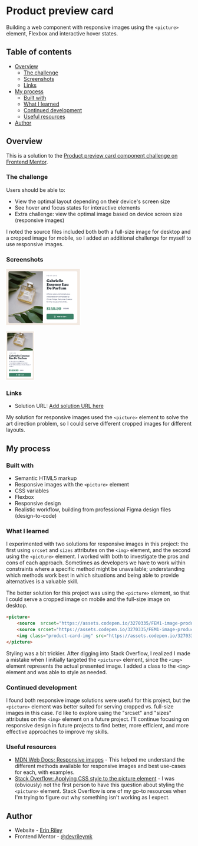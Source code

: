 # Product preview card

Building a web component with responsive images using the `<picture>` element, Flexbox and interactive hover states.

## Table of contents

- [Overview](#overview)
  - [The challenge](#the-challenge)
  - [Screenshots](#screenshots)
  - [Links](#links)
- [My process](#my-process)
  - [Built with](#built-with)
  - [What I learned](#what-i-learned)
  - [Continued development](#continued-development)
  - [Useful resources](#useful-resources)
- [Author](#author)

## Overview

This is a solution to the [Product preview card component challenge on Frontend Mentor](https://www.frontendmentor.io/challenges/product-preview-card-component-GO7UmttRfa).  

### The challenge

Users should be able to:

- View the optimal layout depending on their device's screen size
- See hover and focus states for interactive elements
- Extra challenge: view the optimal image based on device screen size (responsive images)

I noted the source files included both both a full-size image for desktop and a cropped image for mobile, so I added an additional challenge for myself to use responsive images.

### Screenshots

<img
  src="Product card desktop.png"
  alt="Product card for CHANEL Gabrielle Essence Eau De Parfum"
  title="Product preview card, desktop version"
  style="display: inline-block; margin: 0 auto; max-width: 200px">

<img
  src="Product card mobile.png"
  alt="Product card for CHANEL Gabrielle Essence Eau De Parfum"
  title="Product preview card, mobile version"
  style="display: inline-block; margin: 0 auto; max-width: 75px">
  
### Links

- Solution URL: [Add solution URL here](https://your-solution-url.com)

My solution for responsive images used the `<picture>` element to solve the art direction problem, so I could serve different cropped images for different layouts.  

## My process

### Built with

- Semantic HTML5 markup
- Responsive images with the `<picture>` element
- CSS variables
- Flexbox
- Responsive design
- Realistic workflow, building from professional Figma design files (design-to-code) 

### What I learned

I experimented with two solutions for responsive images in this project: the first using `srcset` and `sizes` attributes on the `<img>` element, and the second using the `<picture>` element. I worked with both to investigate the pros and cons of each approach. Sometimes as developers we have to work within constraints where a specific method might be unavailable; understanding which methods work best in which situations and being able to provide alternatives is a valuable skill.

The better solution for this project was using the `<picture>` element, so that I could serve a cropped image on mobile and the full-size image on desktop.

```html
<picture>
    <source  srcset="https://assets.codepen.io/3270335/FEM1-image-product-mobile.jpg" media="(max-width: 599px)"/>
    <source srcset="https://assets.codepen.io/3270335/FEM1-image-product-desktop.jpg" media="(min-width: 600px)"/>
    <img class="product-card-img" src="https://assets.codepen.io/3270335/FEM1-image-product-desktop.jpg" alt="Bottle of Gabrielle perfume from Chanel"/>
</picture>
```

Styling was a bit trickier. After digging into Stack Overflow, I realized I made a mistake when I initially targeted the `<picture>` element, since the `<img>` element represents the actual presented image. I added a class to the `<img>` element and was able to style as needed.   

### Continued development

I found both responsive image solutions were useful for this project, but the `<picture>` element was better suited for serving cropped vs. full-size images in this case. I'd like to explore using the "srcset" and "sizes" attributes on the `<img>` element on a future project. I'll continue focusing on responsive design in future projects to find better, more efficient, and more effective approaches to improve my skills.

### Useful resources

- [MDN Web Docs: Responsive images](https://developer.mozilla.org/en-US/docs/Learn/HTML/Multimedia_and_embedding/Responsive_images) - This helped me understand the different methods available for responsive images and best use-cases for each, with examples. 
- [Stack Overflow: Applying CSS style to the picture element](https://stackoverflow.com/questions/69853065/apply-css-style-only-to-the-loaded-image-frompicture-element) - I was (obviously) not the first person to have this question about styling the `<picture>` element. Stack Overflow is one of my go-to resources when I'm trying to figure out why something isn't working as I expect.   

## Author

- Website - [Erin Riley](https://rileydevdzn.webflow.io)
- Frontend Mentor - [@devrileymk](https://www.frontendmentor.io/profile/devrileymk)
